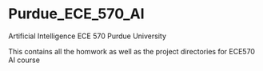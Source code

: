 # Purdue_ECE_570_AI
Artificial Intelligence ECE 570 Purdue University

This contains all the homwork as well as the project directories for ECE570 AI course
